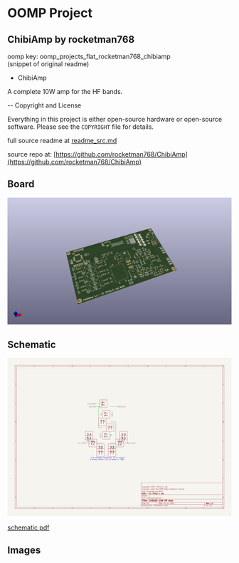 # OOMP Project  
## ChibiAmp  by rocketman768  
  
oomp key: oomp_projects_flat_rocketman768_chibiamp  
(snippet of original readme)  
  
- ChibiAmp  
  
A complete 10W amp for the HF bands.  
  
-- Copyright and License  
  
Everything in this project is either open-source hardware or open-source  
software. Please see the `COPYRIGHT` file for details.  
  
  
  full source readme at [readme_src.md](readme_src.md)  
  
source repo at: [https://github.com/rocketman768/ChibiAmp](https://github.com/rocketman768/ChibiAmp)  
## Board  
  
[![working_3d.png](working_3d_600.png)](working_3d.png)  
## Schematic  
  
[![working_schematic.png](working_schematic_600.png)](working_schematic.png)  
  
[schematic pdf](working_schematic.pdf)  
## Images  
